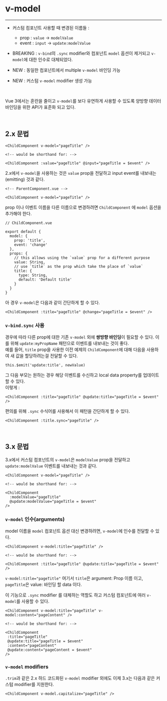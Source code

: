 # v-model
---

- 커스텀 컴포넌트 사용할 때 변경된 이름들 :
    - prop : `value` → `modelValue`
    - event : `input` → `update:modelValue`

- BREAKING : `v-bind`의 `.sync` modifier와 컴포넌트 `model` 옵션이 제거되고 `v-model`에 대한 인수로 대체되었다.
- NEW : 동일한 컴포넌트에서 multiple `v-model` 바인딩 가능
- NEW : 커스텀 `v-model` modifier 생성 가능


&nbsp;

Vue 3에서는 혼란을 줄이고 `v-model`를 보다 유연하게 사용할 수 있도록 양방향 데이터 바인딩을 위한 API가 표준화 되고 있다.

&nbsp;


## 2.x 문법
```
<ChildComponent v-model="pageTitle" />

<!-- would be shorthand for: -->

<ChildComponent :value="pageTitle" @input="pageTitle = $event" />
```
2.x에서 `v-model`을 사용하는 것은 `value` prop을 전달하고 input event를 내보내는(emitting) 것과 같다.

```
<!-- ParentComponent.vue -->

<ChildComponent v-model="pageTitle" />
```
prop 이나 이벤트 이름을 다른 이름으로 변경하려면 `ChildComponent` 에 `model` 옵션을 추가해야 한다.
```
// ChildComponent.vue

export default {
  model: {
    prop: 'title',
    event: 'change'
  },
  props: {
    // this allows using the `value` prop for a different purpose
    value: String,
    // use `title` as the prop which take the place of `value`
    title: {
      type: String,
      default: 'Default title'
    }
  }
}
```
아 경우 `v-model`은 다음과 같이 간단하게 할 수 있다.
```
<ChildComponent :title="pageTitle" @change="pageTitle = $event" />
```
### `v-bind.sync` 사용
경우에 따라 다른 prop에 대한 기존 `v-model` 외에 **쌍방향 바인딩**이 필요할 수 있다. 이를 위해 `update:myPropName` 패턴으로 이벤트를 내보내는 것이 좋다.  
 예를 들어, `title` prop을 사용한 이전 예제의 `ChildComponent`에 대해 다음을 사용하여 새 값을 할당하려는걸 전달할 수 있다.
```
this.$emit('update:title', newValue)
```
그 다음 부모는 원하는 경우 해당 이벤트를 수신하고 local data property를 업데이트 할 수 있다.  
이렇게 :
```
<ChildComponent :title="pageTitle" @update:title="pageTitle = $event" />
```
편의를 위해 `.sync` 수식어를 사용해서 이 패턴을 간단하게 할 수 있다.
```
<ChildComponent :title.sync="pageTitle" />
```

&nbsp;

## 3.x 문법

3.x에서 커스텀 컴포넌트의 `v-model`은 `modelValue` prop을 전달하고 `update:modelValue` 이벤트를 내보내는 것과 같다.
```
<ChildComponent v-model="pageTitle" />

<!-- would be shorthand for: -->

<ChildComponent
  :modelValue="pageTitle"
  @update:modelValue="pageTitle = $event"
/>
```
### `v-model` 인수(arguments)
model 이름을 `model` 컴포넌트 옵션 대신 변경하려면, `v-model`에 인수를 전달할 수 있다.
```
<ChildComponent v-model:title="pageTitle" />

<!-- would be shorthand for: -->

<ChildComponent :title="pageTitle" @update:title="pageTitle = $event" />
```
```v-model:title="pageTitle"``` 여기서  `title`은 argument: Prop 이름 이고, `pageTitle`은 value: 바인딩 할 data 이다.
 

 이 기능으로 `.sync` modifier 를 대체하는 역할도 하고 커스텀 컴포넌트에 여러 `v-model`를 사용할 수 있다.
 ```
 <ChildComponent v-model:title="pageTitle" v-model:content="pageContent" />

<!-- would be shorthand for: -->

<ChildComponent
  :title="pageTitle"
  @update:title="pageTitle = $event"
  :content="pageContent"
  @update:content="pageContent = $event"
/>
```

### `v-model` modifiers

`.trim`과 같은 2.x 하드 코드화된 `v-model` modifier 외에도 이제 3.x는 다음과 같은 커스텀 modifier를 지원한다.
```
<ChildComponent v-model.capitalize="pageTitle" />
```